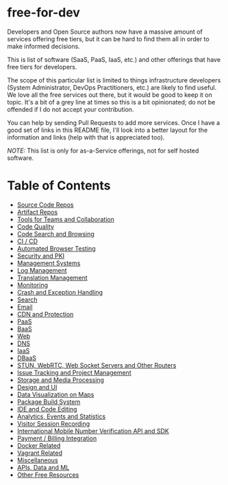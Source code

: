 # free-for-dev
Developers and Open Source authors now have a massive amount of services offering free tiers, but it can be hard to find them all in order to make informed decisions.

This is list of software (SaaS, PaaS, IaaS, etc.) and other offerings that have free tiers for developers.

The scope of this particular list is limited to things infrastructure developers (System Administrator, DevOps Practitioners, etc.) are likely to find useful. We love all the free services out there, but it would be good to keep it on topic. It's a bit of a grey line at times so this is a bit opinionated; do not be offended if I do not accept your contribution.

You can help by sending Pull Requests to add more services. Once I have a good set of links in this README file, I'll look into a better layout for the information and links (help with that is appreciated too).

*NOTE:* This list is only for as-a-Service offerings, not for self hosted software.

Table of Contents
=================

   * [Source Code Repos](/Saas.md#source-code-repos)
   * [Artifact Repos](/Saas.md#artifact-repos)
   * [Tools for Teams and Collaboration](/Saas.md#tools-for-teams-and-collaboration)
   * [Code Quality](/Saas.md#code-quality)
   * [Code Search and Browsing](/Saas.md#code-search-and-browsing)
   * [CI / CD](/Saas.md#ci--cd)
   * [Automated Browser Testing](/Saas.md#automated-browser-testing)
   * [Security and PKI](/Saas.md#security-and-pki)
   * [Management Systems](/Saas.md#management-system)
   * [Log Management](/Saas.md#log-management)
   * [Translation Management](/Saas.md#translation-management)
   * [Monitoring](/Saas.md#monitoring)
   * [Crash and Exception Handling](/Saas.md#crash-and-exception-handling)
   * [Search](/Saas.md#search)
   * [Email](/Saas.md#email)
   * [CDN and Protection](/Saas.md#cdn-and-protection)
   * [PaaS](/Saas.md#paas)
   * [BaaS](/Saas.md#baas)
   * [Web](/Saas.md#web-hosting)
   * [DNS](/Saas.md#dns)
   * [IaaS](/Saas.md#iaas)
   * [DBaaS](/Saas.md#dbaas)
   * [STUN, WebRTC, Web Socket Servers and Other Routers](/Saas.md#stun-webrtc-web-socket-servers-and-other-routers)
   * [Issue Tracking and Project Management](/Saas.md#issue-tracking-and-project-management)
   * [Storage and Media Processing](/Saas.md#storage-and-media-processing)
   * [Design and UI](/Saas.md#design-and-ui)
   * [Data Visualization on Maps](/Saas.md#data-visualization-on-maps)
   * [Package Build System](/Saas.md#package-build-system)
   * [IDE and Code Editing](/Saas.md#ide-and-code-editing)
   * [Analytics, Events and Statistics](/Saas.md#analytics-events-and-statistics)
   * [Visitor Session Recording](/Saas.md#visitor-session-recording)
   * [International Mobile Number Verification API and SDK](/Saas.md#international-mobile-number-verification-api-and-sdk)
   * [Payment / Billing Integration](/Saas.md#payment--billing-integration)
   * [Docker Related](/Saas.md#docker-related)
   * [Vagrant Related](/Saas.md#vagrant-related)
   * [Miscellaneous](/Saas.md#miscellaneous)
   * [APIs, Data and ML](/Saas.md#apis-data-and-ml)
   * [Other Free Resources](/Saas.md#other-free-resources)

